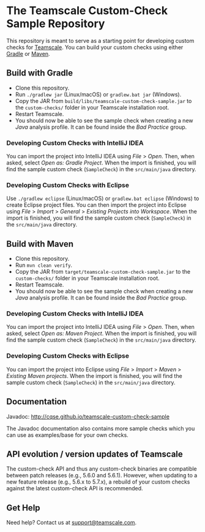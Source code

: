 # The Teamscale Custom-Check Sample Repository

This repository is meant to serve as a starting point for developing custom checks for [Teamscale](https://www.teamscale.com/).
You can build your custom checks using either [Gradle](https://gradle.org/) or [Maven](https://maven.apache.org/).

## Build with Gradle

- Clone this repository.
- Run `./gradlew jar` (Linux/macOS) or `gradlew.bat jar` (Windows).
- Copy the JAR from `build/libs/teamscale-custom-check-sample.jar` to the `custom-checks/` folder in your Teamscale installation root.
- Restart Teamscale.
- You should now be able to see the sample check when creating a new _Java_ analysis profile.
    It can be found inside the _Bad Practice_ group.

### Developing Custom Checks with IntelliJ IDEA

You can import the project into IntelliJ IDEA using _File_ > _Open_.
Then, when asked, select _Open as:_ _Gradle Project_.
When the import is finished, you will find the sample custom check (`SampleCheck`) in the `src/main/java` directory.

### Developing Custom Checks with Eclipse

Use `./gradlew eclipse` (Linux/macOS) or `gradlew.bat eclipse` (Windows) to create Eclipse project files.
You can then import the project into Eclipse using _File_ > _Import_ > _General_ > _Existing Projects into Workspace_.
When the import is finished, you will find the sample custom check (`SampleCheck`) in the `src/main/java` directory.

## Build with Maven

- Clone this repository.
- Run `mvn clean verify`.
- Copy the JAR from `target/teamscale-custom-check-sample.jar` to the `custom-checks/` folder in your Teamscale installation root.
- Restart Teamscale.
- You should now be able to see the sample check when creating a new _Java_ analysis profile.
   It can be found inside the _Bad Practice_ group.

### Developing Custom Checks with IntelliJ IDEA

You can import the project into IntelliJ IDEA using _File_ > _Open_.
Then, when asked, select _Open as:_ _Maven Project_.
When the import is finished, you will find the sample custom check (`SampleCheck`) in the `src/main/java` directory.

### Developing Custom Checks with Eclipse

You can import the project into Eclipse using _File_ > _Import_ > _Maven_ > _Existing Maven projects_.
When the import is finished, you will find the sample custom check (`SampleCheck`) in the `src/main/java` directory.

## Documentation

Javadoc: http://cqse.github.io/teamscale-custom-check-sample

The Javadoc documentation also contains more sample checks which you can use as examples/base for your own checks.

## API evolution / version updates of Teamscale

The custom-check API and thus any custom-check binaries are compatible between patch releases (e.g., 5.6.0 and 5.6.1).
However, when updating to a new feature release (e.g., 5.6.x to 5.7.x), a rebuild of your custom checks against the latest custom-check API is recommended.

## Get Help

Need help?
Contact us at support@teamscale.com.
